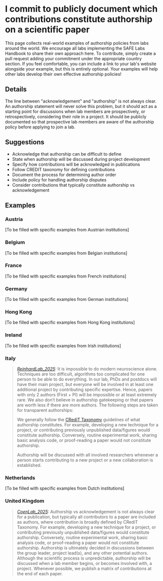 # I commit to publicly document which contributions constitute authorship on a scientific paper

This page collects real-world examples of authorship policies from labs around the world. We encourage all labs implementing the SAFE Labs Handbook to share their own approach here. To contribute, simply create a pull request adding your commitment under the appropriate country section. If you feel comfortable, you can include a link to your lab's website alongside your example, but this is entirely optional. Your examples will help other labs develop their own effective authorship policies!

## Details
The line between "acknowledgement" and "authorship" is not always clear. An authorship statement will never solve this problem, but it should act as a starting point for discussions when lab members are prospectively, or retrospectively, considering their role in a project. It should be publicly documented so that prospective lab members are aware of the authorship policy before applying to join a lab.

## Suggestions
- Acknowledge that authorship can be difficult to define
- State when authorship will be discussed during project development
- Specify how contributions will be acknowledged in publications
- Follow CREDIT taxonomy for defining contributions
- Document the process for determining author order
- Include policy for handling authorship disputes
- Consider contributions that typically constitute authorship vs acknowledgement

## Examples

### Austria
[To be filled with specific examples from Austrian institutions]

### Belgium
[To be filled with specific examples from Belgian institutions]

### France
[To be filled with specific examples from French institutions]

### Germany
[To be filled with specific examples from German institutions]

### Hong Kong
[To be filled with specific examples from Hong Kong institutions]

### Ireland
[To be filled with specific examples from Irish institutions]

### Italy
>_[ReinhardLab_2025](https://reinhardlab.org/philosophy):_ It is impossible to do modern neuroscience alone. Techniques are too difficult, algorithms too complicated for one person to be able to do everything. In our lab, PhDs and postdocs will have their main project, but everyone will be involved in at least one additional project by contributing specific expertise. Hence, papers with only 2 authors (First + PI) will be impossible or at least extremely rare. We also don’t believe in authorship gatekeeping or that papers are worth less if there are more authors. The following steps are taken for transparent authorships:
>
>We generally follow the [CRediT Taxonomy](https://credit.niso.org/) guidelines of what authorship constitutes. For example, developing a new technique for a project, or contributing previously unpublished data/figures would constitute authorship. Conversely, routine experimental work, sharing basic analysis code, or proof-reading a paper would not constitute authorship.
>
>Authorship will be discussed with all involved researchers whenever a person starts contributing to a new project or a new collaboration is established.

### Netherlands
[To be filled with specific examples from Dutch institutions]

### United Kingdom
>_[CoenLab_2025](https://coen-lab.com/):_ Authorship vs acknowledgement is not always clear for a publication, but typically all contributors to a paper are included as authors, where contribution is broadly defined by CRediT Taxonomy. For example, developing a new technique for a project, or contributing previously unpublished data/figures would constitute authorship. Conversely, routine experimental work, sharing basic analysis code, or proof-reading a paper would not constitute authorship. Authorship is ultimately decided in discussions between the group leader, project lead(s), and any other potential authors. Although the scientific process is unpredictable, authorship will be discussed when a lab member begins, or becomes involved with, a project. Whenever possible, we publish a matrix of contributions at the end of each paper.
